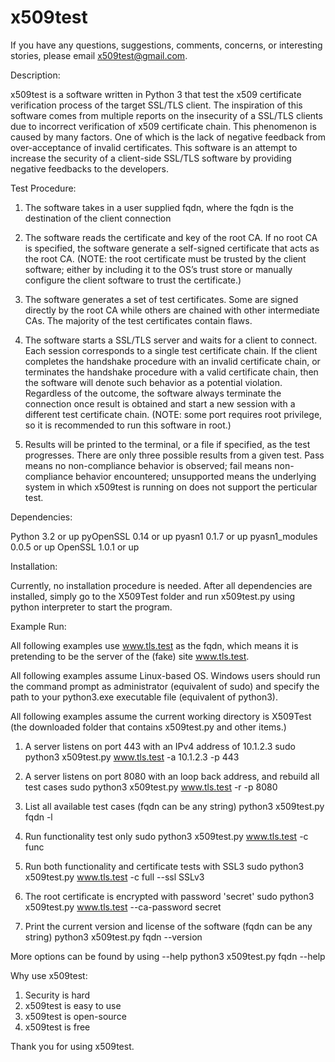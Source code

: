 x509test
========

If you have any questions, suggestions, comments, concerns, or interesting stories, please email <x509test@gmail.com>. 

Description:

x509test is a software written in Python 3 that test the x509 certificate verification process of the target SSL/TLS client. The inspiration of this software comes from multiple reports on the insecurity of a SSL/TLS clients due to incorrect verification of x509 certificate chain. This phenomenon is caused by many factors. One of which is the lack of negative feedback from over-acceptance of invalid certificates. This software is an attempt to increase the security of a client-side SSL/TLS software by providing negative feedbacks to the developers. 

Test Procedure:

1. The software takes in a user supplied fqdn, where the fqdn is the destination of the client connection

2. The software reads the certificate and key of the root CA. If no root CA is specified, the software generate a self-signed certificate that acts as the root CA.
(NOTE: the root certificate must be trusted by the client software; either by including it to the OS’s trust store or manually configure the client software to trust the certificate.)

3. The software generates a set of test certificates. Some are signed directly by the root CA while others are chained with other intermediate CAs. The majority of the test certificates contain flaws.

4. The software starts a SSL/TLS server and waits for a client to connect. Each session corresponds to a single test certificate chain. If the client completes the handshake procedure with an invalid certificate chain, or terminates the handshake procedure with a valid certificate chain, then the software will denote such behavior as a potential violation. Regardless of the outcome, the software always terminate the connection once result is obtained and start a new session with a different test certificate chain.
(NOTE: some port requires root privilege, so it is recommended to run this software in root.)

5. Results will be printed to the terminal, or a file if specified, as the test progresses. There are only three possible results from a given test. Pass means no non-compliance behavior is observed; fail means non-compliance behavior encountered; unsupported means the underlying system in which x509test is running on does not support the perticular test.

Dependencies:

Python 3.2 or up
pyOpenSSL 0.14 or up
pyasn1 0.1.7 or up
pyasn1_modules 0.0.5 or up
OpenSSL 1.0.1 or up 

Installation:

Currently, no installation procedure is needed. After all dependencies are installed, simply go to the X509Test folder and run x509test.py using python interpreter to start the program.

Example Run:

All following examples use www.tls.test as the fqdn, which means it is pretending to be the server of the (fake) site www.tls.test.

All following examples assume Linux-based OS. Windows users should run the command prompt as administrator (equivalent of sudo) and specify the path to your python3.exe executable file (equivalent of python3).

All following examples assume the current working directory is X509Test (the downloaded folder that contains x509test.py and other items.)

1. A server listens on port 443 with an IPv4 address of 10.1.2.3
   sudo python3 x509test.py www.tls.test -a 10.1.2.3 -p 443

2. A server listens on port 8080 with an loop back address, and rebuild all test cases
   sudo python3 x509test.py www.tls.test -r -p 8080

3. List all available test cases (fqdn can be any string)
   python3 x509test.py fqdn -l

4. Run functionality test only
   sudo python3 x509test.py www.tls.test -c func

5. Run both functionality and certificate tests with SSL3
   sudo python3 x509test.py www.tls.test -c full --ssl SSLv3

6. The root certificate is encrypted with password 'secret'
   sudo python3 x509test.py www.tls.test --ca-password secret

7. Print the current version and license of the software (fqdn can be any string)
   python3 x509test.py fqdn --version

More options can be found by using --help
   python3 x509test.py fqdn --help 

Why use x509test:

1. Security is hard
2. x509test is easy to use
3. x509test is open-source
4. x509test is free


Thank you for using x509test.
